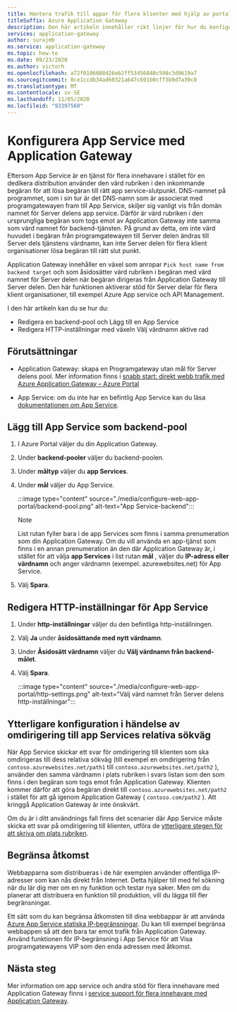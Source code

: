 ```yaml
---
title: Hantera trafik till appar för flera klienter med hjälp av portalen
titleSuffix: Azure Application Gateway
description: Den här artikeln innehåller rikt linjer för hur du konfigurerar Azure App tjänst webbappar som medlemmar i backend-poolen på en befintlig eller ny Programgateway.
services: application-gateway
author: surajmb
ms.service: application-gateway
ms.topic: how-to
ms.date: 09/23/2020
ms.author: victorh
ms.openlocfilehash: a72f0106088d26eb2ff53456840c598c3d9619a7
ms.sourcegitcommit: 0ce1ccdb34ad60321a647c691b0cff3b9d7a39c8
ms.translationtype: MT
ms.contentlocale: sv-SE
ms.lasthandoff: 11/05/2020
ms.locfileid: "93397560"
---
```

# <a name="configure-app-service-with-application-gateway"></a>Konfigurera App Service med Application Gateway

Eftersom App Service är en tjänst för flera innehavare i stället för en dedikera distribution använder den värd rubriken i den inkommande begäran för att lösa begäran till rätt app service-slutpunkt. DNS-namnet på programmet, som i sin tur är det DNS-namn som är associerat med programgatewayen fram till App Service, skiljer sig vanligt vis från domän namnet för Server delens app service. Därför är värd rubriken i den ursprungliga begäran som togs emot av Application Gateway inte samma som värd namnet för backend-tjänsten. På grund av detta, om inte värd huvudet i begäran från programgatewayen till Server delen ändras till Server dels tjänstens värdnamn, kan inte Server delen för flera klient organisationer lösa begäran till rätt slut punkt.

Application Gateway innehåller en växel som anropar `Pick host name from backend target` och som åsidosätter värd rubriken i begäran med värd namnet för Server delen när begäran dirigeras från Application Gateway till Server delen. Den här funktionen aktiverar stöd för Server delar för flera klient organisationer, till exempel Azure App service och API Management. 

I den här artikeln kan du se hur du:

- Redigera en backend-pool och Lägg till en App Service
- Redigera HTTP-inställningar med växeln Välj värdnamn aktive rad

## <a name="prerequisites"></a>Förutsättningar

- Application Gateway: skapa en Programgateway utan mål för Server delens pool. Mer information finns i [snabb start: direkt webb trafik med Azure Application Gateway – Azure Portal](quick-create-portal.md)

- App Service: om du inte har en befintlig App Service kan du läsa [dokumentationen om App Service](../app-service/index.yml).

## <a name="add-app-service-as-backend-pool"></a>Lägg till App Service som backend-pool

1. I Azure Portal väljer du din Application Gateway.

2. Under **backend-pooler** väljer du backend-poolen.

4. Under **måltyp** väljer du **app Services**.

5. Under **mål** väljer du App Service.

   :::image type="content" source="./media/configure-web-app-portal/backend-pool.png" alt-text="App Service-backend":::
   
   > [!NOTE]
   > List rutan fyller bara i de app Services som finns i samma prenumeration som din Application Gateway. Om du vill använda en app-tjänst som finns i en annan prenumeration än den där Application Gateway är, i stället för att välja **app Services** i list rutan **mål** , väljer du **IP-adress eller värdnamn** och anger värdnamn (exempel. azurewebsites.net) för App Service.
1. Välj **Spara**.

## <a name="edit-http-settings-for-app-service"></a>Redigera HTTP-inställningar för App Service

1. Under **http-inställningar** väljer du den befintliga http-inställningen.

2. Välj **Ja** under **åsidosättande med nytt värdnamn**.
3. Under **Åsidosätt värdnamn** väljer du **Välj värdnamn från backend-målet**.
4. Välj **Spara**.

   :::image type="content" source="./media/configure-web-app-portal/http-settings.png" alt-text="Välj värd namnet från Server delens http-inställningar":::

## <a name="additional-configuration-in-case-of-redirection-to-app-services-relative-path"></a>Ytterligare konfiguration i händelse av omdirigering till app Services relativa sökväg

När App Service skickar ett svar för omdirigering till klienten som ska omdirigeras till dess relativa sökväg (till exempel en omdirigering från `contoso.azurewebsites.net/path1` till `contoso.azurewebsites.net/path2` ), använder den samma värdnamn i plats rubriken i svars listan som den som finns i den begäran som togs emot från Application Gateway. Klienten kommer därför att göra begäran direkt till `contoso.azurewebsites.net/path2` i stället för att gå igenom Application Gateway ( `contoso.com/path2` ). Att kringgå Application Gateway är inte önskvärt.

Om du är i ditt användnings fall finns det scenarier där App Service måste skicka ett svar på omdirigering till klienten, utföra de [ytterligare stegen för att skriva om plats rubriken](./troubleshoot-app-service-redirection-app-service-url.md#sample-configuration).

## <a name="restrict-access"></a>Begränsa åtkomst

Webbapparna som distribueras i de här exemplen använder offentliga IP-adresser som kan nås direkt från Internet. Detta hjälper till med fel sökning när du lär dig mer om en ny funktion och testar nya saker. Men om du planerar att distribuera en funktion till produktion, vill du lägga till fler begränsningar.

Ett sätt som du kan begränsa åtkomsten till dina webbappar är att använda [Azure App Service statiska IP-begränsningar](../app-service/app-service-ip-restrictions.md). Du kan till exempel begränsa webbappen så att den bara tar emot trafik från Application Gateway. Använd funktionen för IP-begränsning i App Service för att Visa programgatewayens VIP som den enda adressen med åtkomst.

## <a name="next-steps"></a>Nästa steg

Mer information om app service och andra stöd för flera innehavare med Application Gateway finns i [service support för flera innehavare med Application Gateway](./application-gateway-web-app-overview.md).